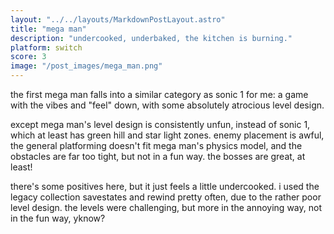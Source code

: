 ```yaml
---
layout: "../../layouts/MarkdownPostLayout.astro"
title: "mega man"
description: "undercooked, underbaked, the kitchen is burning."
platform: switch
score: 3
image: "/post_images/mega_man.png"
---
```

the first mega man falls into a similar category as sonic 1 for me: a game with the vibes and "feel" down, with some absolutely atrocious level design.

except mega man's level design is consistently unfun, instead of sonic 1, which at least has green hill and star light zones. enemy placement is awful, the general platforming doesn't fit mega man's physics model, and the obstacles are far too tight, but not in a fun way. the bosses are great, at least!

there's some positives here, but it just feels a little undercooked. i used the legacy collection savestates and rewind pretty often, due to the rather poor level design. the levels were challenging, but more in the annoying way, not in the fun way, yknow?